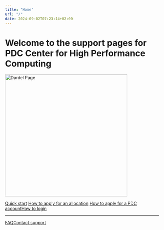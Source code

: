 ```yaml
---
title: "Home"
url: "/"
date: 2024-09-02T07:23:14+02:00
---
```


# Welcome to the support pages for PDC Center for High Performance Computing

<img src="/images/dardel_supercomputer.png" alt="Dardel Page" style="height: 400px; width: auto;">

<a href='https://support.pdc.kth.se/doc/support/?section=/doc/support-docs/basics/quickstart' class='md-button'>Quick start</a> 
<a href='https://support.pdc.kth.se/doc/support/?section=/doc/support-docs/getting_access/get_access#apply-for-a-new-time-allocation-via-naiss' class='md-button'>How to apply for an allocation</a>
<a href='https://support.pdc.kth.se/doc/support/?section=/doc/support-docs/getting_access/get_access#applying-for-an-account' class="md-button">How to apply for a PDC account</a><a href='https://support.pdc.kth.se/doc/support/?section=/doc/support-docs/login/ssh_login' class='md-button'>How to login</a>

---

<a href='https://support.pdc.kth.se/doc/support/?section=/doc/support-docs/faq/faq' class='md-button'>FAQ</a><a href='https://support.pdc.kth.se/doc/support/?section=/doc/support-docs/contact/contact_support/' class='md-button'>Contact support</a> 
